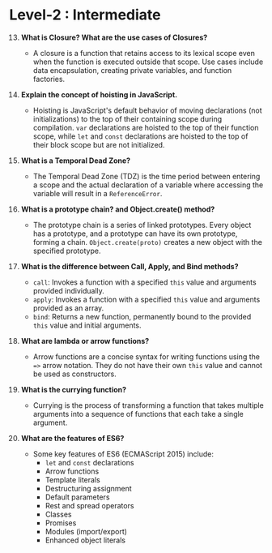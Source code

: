 # Level-2 : Intermediate

13. **What is Closure? What are the use cases of Closures?**
    - A closure is a function that retains access to its lexical scope even when the function is executed outside that scope. Use cases include data encapsulation, creating private variables, and function factories.

14. **Explain the concept of hoisting in JavaScript.**
    - Hoisting is JavaScript's default behavior of moving declarations (not initializations) to the top of their containing scope during compilation. `var` declarations are hoisted to the top of their function scope, while `let` and `const` declarations are hoisted to the top of their block scope but are not initialized.

15. **What is a Temporal Dead Zone?**
    - The Temporal Dead Zone (TDZ) is the time period between entering a scope and the actual declaration of a variable where accessing the variable will result in a `ReferenceError`.

16. **What is a prototype chain? and Object.create() method?**
    - The prototype chain is a series of linked prototypes. Every object has a prototype, and a prototype can have its own prototype, forming a chain. `Object.create(proto)` creates a new object with the specified prototype.

17. **What is the difference between Call, Apply, and Bind methods?**
    - `call`: Invokes a function with a specified `this` value and arguments provided individually.
    - `apply`: Invokes a function with a specified `this` value and arguments provided as an array.
    - `bind`: Returns a new function, permanently bound to the provided `this` value and initial arguments.

18. **What are lambda or arrow functions?**
    - Arrow functions are a concise syntax for writing functions using the `=>` arrow notation. They do not have their own `this` value and cannot be used as constructors.

19. **What is the currying function?**
    - Currying is the process of transforming a function that takes multiple arguments into a sequence of functions that each take a single argument.

20. **What are the features of ES6?**
    - Some key features of ES6 (ECMAScript 2015) include:
      - `let` and `const` declarations
      - Arrow functions
      - Template literals
      - Destructuring assignment
      - Default parameters
      - Rest and spread operators
      - Classes
      - Promises
      - Modules (import/export)
      - Enhanced object literals
